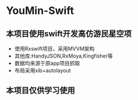 # YouMin-Swift
## 本项目使用swift开发高仿游民星空项
- 使用Rxswift项目，采用MVVM架构
- 其他库:HandyJSON,RxMoya,Kingfisher等
- 数据均来源于原app项目抓取
- 布局采用xib+autolayout

## 本项目仅供学习使用
